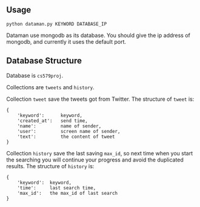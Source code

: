 ## Usage

`python dataman.py KEYWORD DATABASE_IP`

Dataman use mongodb as its database. 
You should give the ip address of mongodb, 
and currently it uses the default port.

## Database Structure

Database is `cs579proj`.

Collections are `tweets` and `history`.

Collection `tweet` save the tweets got from Twitter.
The structure of `tweet` is:

``` text
{
    'keyword':      keyword,
    'created_at':   send time,
    'name':         name of sender,
    'user':         screen name of sender,
    'text':         the content of tweet
}
```

Collection `history` save the last saving `max_id`,
so next time when you start the searching you will
continue your progress and avoid the duplicated
results. The structure of `history` is:

``` text
{
    'keyword':  keyword,
    'time':     last search time,
    'max_id':   the max_id of last search
}
```